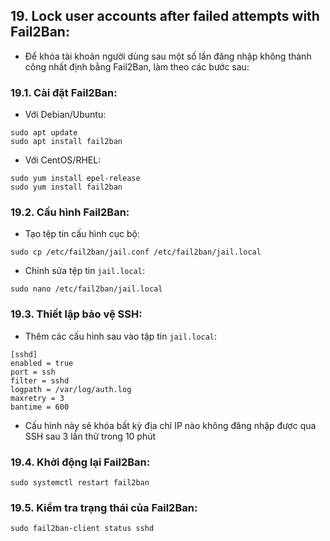 ## 19. Lock user accounts after failed attempts with Fail2Ban:
- Để khóa tài khoản người dùng sau một số lần đăng nhập không thành công nhất định bằng Fail2Ban, làm theo các bước sau:
### 19.1. Cài đặt Fail2Ban:
- Với Debian/Ubuntu:
```
sudo apt update
sudo apt install fail2ban
```
- Với CentOS/RHEL:
```
sudo yum install epel-release
sudo yum install fail2ban
```

### 19.2. Cấu hình Fail2Ban:
- Tạo tệp tin cấu hình cục bộ:
```
sudo cp /etc/fail2ban/jail.conf /etc/fail2ban/jail.local
```
- Chỉnh sửa tệp tin `jail.local`:
```
sudo nano /etc/fail2ban/jail.local
```

### 19.3. Thiết lập bảo vệ SSH:
- Thêm các cấu hình sau vào tập tin `jail.local`:
```
[sshd]
enabled = true
port = ssh
filter = sshd
logpath = /var/log/auth.log
maxretry = 3
bantime = 600
```
- Cấu hình này sẽ khóa bất kỳ địa chỉ IP nào không đăng nhập được qua SSH sau 3 lần thử trong 10 phút

### 19.4. Khởi động lại Fail2Ban:
```
sudo systemctl restart fail2ban
```

### 19.5. Kiểm tra trạng thái của Fail2Ban:
```
sudo fail2ban-client status sshd
```
